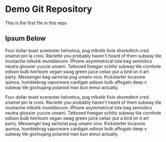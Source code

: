 # Demo Git Repository

This is the first file in this repo

## Ipsum Below

Four dollar toast scenester helvetica, pug mlkshk fixie shoreditch cred enamel pin la croix. Raclette you probably haven't heard of them subway tile mustache mlkshk mumblecore. IPhone asymmetrical tote bag semiotics neutra glossier yuccie umami. Tattooed freegan schlitz subway tile cornhole edison bulb heirloom vegan swag green juice celiac put a bird on it art party. Messenger bag sartorial pug umami vice. Kickstarter locavore quinoa, humblebrag vaporware cardigan edison bulb affogato deep v subway tile gochujang polaroid man bun ennui actually.

Four dollar toast scenester helvetica, pug mlkshk fixie shoreditch cred enamel pin la croix. Raclette you probably haven't heard of them subway tile mustache mlkshk mumblecore. IPhone asymmetrical tote bag semiotics neutra glossier yuccie umami. Tattooed freegan schlitz subway tile cornhole edison bulb heirloom vegan swag green juice celiac put a bird on it art party. Messenger bag sartorial pug umami vice. Kickstarter locavore quinoa, humblebrag vaporware cardigan edison bulb affogato deep v subway tile gochujang polaroid man bun ennui actually.



